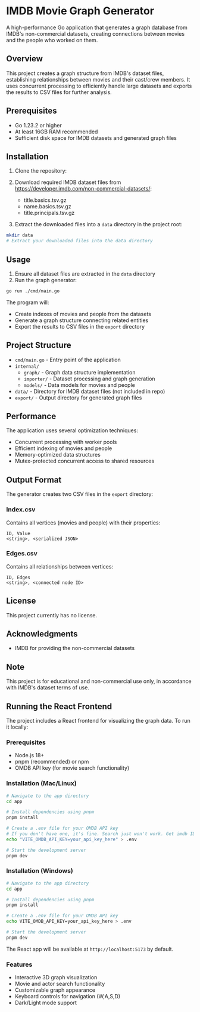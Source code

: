 # IMDB Movie Graph Generator

A high-performance Go application that generates a graph database from IMDB's non-commercial datasets, creating connections between movies and the people who worked on them.

## Overview

This project creates a graph structure from IMDB's dataset files, establishing relationships between movies and their cast/crew members. It uses concurrent processing to efficiently handle large datasets and exports the results to CSV files for further analysis.

## Prerequisites

- Go 1.23.2 or higher
- At least 16GB RAM recommended
- Sufficient disk space for IMDB datasets and generated graph files

## Installation

1. Clone the repository:

2. Download required IMDB dataset files from https://developer.imdb.com/non-commercial-datasets/:
   - title.basics.tsv.gz
   - name.basics.tsv.gz
   - title.principals.tsv.gz

3. Extract the downloaded files into a `data` directory in the project root:
```bash
mkdir data
# Extract your downloaded files into the data directory
```

## Usage

1. Ensure all dataset files are extracted in the `data` directory
2. Run the graph generator:
```bash
go run ./cmd/main.go
```

The program will:
- Create indexes of movies and people from the datasets
- Generate a graph structure connecting related entities
- Export the results to CSV files in the `export` directory

## Project Structure

- `cmd/main.go` - Entry point of the application
- `internal/`
  - `graph/` - Graph data structure implementation
  - `importer/` - Dataset processing and graph generation
  - `models/` - Data models for movies and people
- `data/` - Directory for IMDB dataset files (not included in repo)
- `export/` - Output directory for generated graph files

## Performance

The application uses several optimization techniques:
- Concurrent processing with worker pools
- Efficient indexing of movies and people
- Memory-optimized data structures
- Mutex-protected concurrent access to shared resources

## Output Format

The generator creates two CSV files in the `export` directory:

### Index.csv
Contains all vertices (movies and people) with their properties:
```
ID, Value
<string>, <serialized JSON>
```

### Edges.csv
Contains all relationships between vertices:
```
ID, Edges
<string>, <connected node ID>
```

## License

This project currently has no license.

## Acknowledgments

- IMDB for providing the non-commercial datasets

## Note

This project is for educational and non-commercial use only, in accordance with IMDB's dataset terms of use.

## Running the React Frontend

The project includes a React frontend for visualizing the graph data. To run it locally:

### Prerequisites
- Node.js 18+ 
- pnpm (recommended) or npm
- OMDB API key (for movie search functionality)

### Installation (Mac/Linux)
```bash
# Navigate to the app directory
cd app

# Install dependencies using pnpm
pnpm install

# Create a .env file for your OMDB API key
# If you don't have one, it's fine. Search just won't work. Get imdb IDs from the url of the imdb website
echo "VITE_OMDB_API_KEY=your_api_key_here" > .env

# Start the development server
pnpm dev
```

### Installation (Windows)
```bash
# Navigate to the app directory
cd app

# Install dependencies using pnpm
pnpm install

# Create a .env file for your OMDB API key
echo VITE_OMDB_API_KEY=your_api_key_here > .env

# Start the development server
pnpm dev
```

The React app will be available at `http://localhost:5173` by default.

### Features
- Interactive 3D graph visualization
- Movie and actor search functionality
- Customizable graph appearance
- Keyboard controls for navigation (W,A,S,D)
- Dark/Light mode support